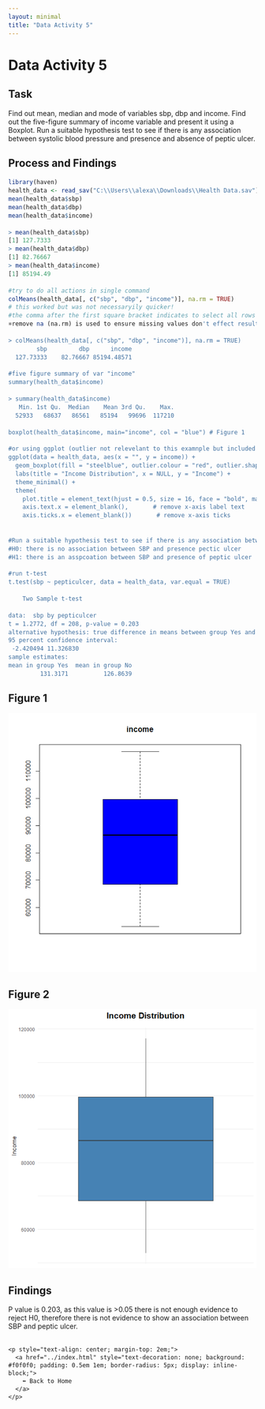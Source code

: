 ```yaml
---
layout: minimal
title: "Data Activity 5"
---
```


# Data Activity 5

## Task

Find out mean, median and mode of variables sbp, dbp and income.
Find out the five-figure summary of income variable and present it using a Boxplot.
Run a suitable hypothesis test to see if there is any association between systolic blood pressure and presence and absence of peptic ulcer.

## Process and Findings

```r
library(haven)
health_data <- read_sav("C:\\Users\\alexa\\Downloads\\Health Data.sav")
mean(health_data$sbp)
mean(health_data$dbp)
mean(health_data$income)

> mean(health_data$sbp)
[1] 127.7333
> mean(health_data$dbp)
[1] 82.76667
> mean(health_data$income)
[1] 85194.49

#try to do all actions in single command
colMeans(health_data[, c("sbp", "dbp", "income")], na.rm = TRUE)
# this worked but was not necessaryily quicker!
#the comma after the first square bracket indicates to select all rows (data[rows, columns])
¤remove na (na.rm) is used to ensure missing values don't effect result

> colMeans(health_data[, c("sbp", "dbp", "income")], na.rm = TRUE)
        sbp         dbp      income 
  127.73333    82.76667 85194.48571

#five figure summary of var "income"
summary(health_data$income)

> summary(health_data$income)
   Min. 1st Qu.  Median    Mean 3rd Qu.    Max. 
  52933   68637   86561   85194   99696  117210

boxplot(health_data$income, main="income", col = "blue") # Figure 1

#or using ggplot (outlier not relevelant to this examnple but included for reference).  Figure 2
ggplot(data = health_data, aes(x = "", y = income)) +
  geom_boxplot(fill = "steelblue", outlier.colour = "red", outlier.shape = 16) +
  labs(title = "Income Distribution", x = NULL, y = "Income") +
  theme_minimal() +
  theme(
    plot.title = element_text(hjust = 0.5, size = 16, face = "bold", margin = margin(b = 15)), #center title
    axis.text.x = element_blank(),       # remove x-axis label text
    axis.ticks.x = element_blank())       # remove x-axis ticks


#Run a suitable hypothesis test to see if there is any association between systolic blood pressure and presence and absence of peptic ulcer.
#H0: there is no association between SBP and presence pectic ulcer
#H1: there is an asspcoation between SBP and presence of peptic ulcer

#run t-test
t.test(sbp ~ pepticulcer, data = health_data, var.equal = TRUE)

	Two Sample t-test

data:  sbp by pepticulcer
t = 1.2772, df = 208, p-value = 0.203
alternative hypothesis: true difference in means between group Yes and group No is not equal to 0
95 percent confidence interval:
 -2.420494 11.326830
sample estimates:
mean in group Yes  mean in group No 
         131.3171          126.8639 

```
## Figure 1
![Figure 1](https://raw.githubusercontent.com/sjackson-DS25/sjackson-DS25.github.io/master/module%202/dataactivity5figure1.png)


## Figure 2
![Figure 2](https://raw.githubusercontent.com/sjackson-DS25/sjackson-DS25.github.io/master/dataactivity5figure2.png)

## Findings
P value is 0.203, as this value is >0.05 there is not enough evidence to reject H0, therefore there is not evidence to show an association between SBP and peptic ulcer.  


```

<p style="text-align: center; margin-top: 2em;">
  <a href="../index.html" style="text-decoration: none; background: #f0f0f0; padding: 0.5em 1em; border-radius: 5px; display: inline-block;">
    ⬅️ Back to Home
  </a>
</p>

